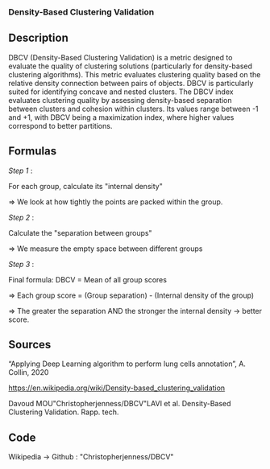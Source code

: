 ### Density-Based Clustering Validation

## Description 

DBCV (Density-Based Clustering Validation) is a metric designed to evaluate the quality of clustering solutions (particularly for density-based clustering algorithms).
This metric evaluates clustering quality based on the relative density connection between pairs of objects. DBCV is particularly suited for identifying concave and nested clusters.
The DBCV index evaluates clustering quality by assessing density-based separation between clusters and cohesion within clusters.
Its values range between -1 and +1, with DBCV being a maximization index, where higher values correspond to better partitions.


## Formulas 

*Step 1* :

For each group, calculate its "internal density" 

$\Rightarrow$ We look at how tightly the points are packed within the group.

*Step 2* :

Calculate the "separation between groups"

$\Rightarrow$ We measure the empty space between different groups

*Step 3* :

Final formula: DBCV = Mean of all group scores

$\Rightarrow$ Each group score = (Group separation) - (Internal density of the group)

$\Rightarrow$ The greater the separation AND the stronger the internal density $\rightarrow$ better score.

## Sources 

“Applying Deep Learning algorithm to perform lung cells annotation”, A. Collin, 2020

https://en.wikipedia.org/wiki/Density-based_clustering_validation

Davoud MOU"Christopherjenness/DBCV"LAVI et al. Density-Based Clustering Validation. Rapp. tech.

## Code

Wikipedia $\rightarrow$ Github : "Christopherjenness/DBCV" 
